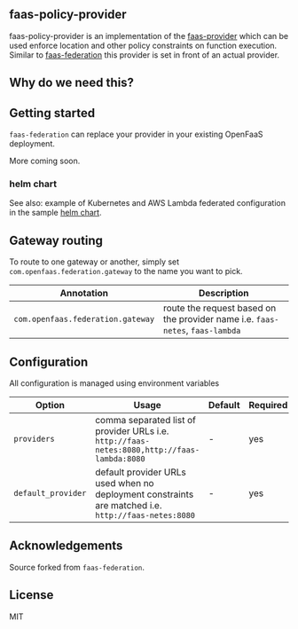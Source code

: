 faas-policy-provider
-----

faas-policy-provider is an implementation of the [faas-provider](https://github.com/openfaas/faas-provider) 
which can be used enforce location and other policy constraints on function execution.  
Similar to [faas-federation](https://github.com/openfaas-incubator/faas-federation) this provider is set in front of an
actual provider.

## Why do we need this?


## Getting started

`faas-federation` can replace your provider in your existing OpenFaaS deployment.

More coming soon.

### helm chart

See also: example of Kubernetes and AWS Lambda federated configuration in the sample [helm chart](chart/of-federation).

## Gateway routing

To route to one gateway or another, simply set `com.openfaas.federation.gateway` to the name you want to pick.

| Annotation | Description |
| ----|----|
| `com.openfaas.federation.gateway` | route the request based on the provider name i.e. `faas-netes`, `faas-lambda` |

## Configuration

All configuration is managed using environment variables

| Option                            | Usage      | Default                  | Required |
|-----------------------------------|------------|--------------------------|----------|
| `providers`           | comma separated list of provider URLs i.e. `http://faas-netes:8080,http://faas-lambda:8080` | - |   yes    |
| `default_provider`    | default provider URLs used when no deployment constraints are matched i.e. `http://faas-netes:8080` | - |   yes    |

## Acknowledgements

Source forked from `faas-federation`.

## License

MIT
